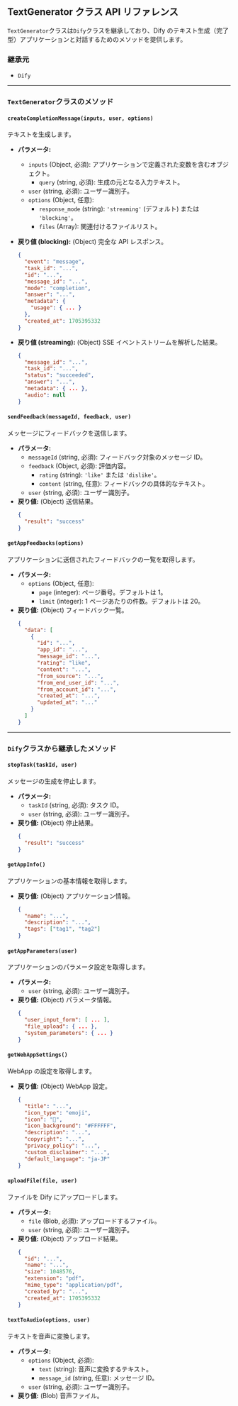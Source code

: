 ## TextGenerator クラス API リファレンス

`TextGenerator`クラスは`Dify`クラスを継承しており、Dify のテキスト生成（完了型）アプリケーションと対話するためのメソッドを提供します。

### 継承元

- `Dify`

---

### `TextGenerator`クラスのメソッド

#### `createCompletionMessage(inputs, user, options)`

テキストを生成します。

- **パラメータ:**

  - `inputs` (Object, 必須): アプリケーションで定義された変数を含むオブジェクト。
    - `query` (string, 必須): 生成の元となる入力テキスト。
  - `user` (string, 必須): ユーザー識別子。
  - `options` (Object, 任意):
    - `response_mode` (string): `'streaming'` (デフォルト) または `'blocking'`。
    - `files` (Array): 関連付けるファイルリスト。

- **戻り値 (blocking):** (Object) 完全な API レスポンス。
  ```json
  {
    "event": "message",
    "task_id": "...",
    "id": "...",
    "message_id": "...",
    "mode": "completion",
    "answer": "...",
    "metadata": {
      "usage": { ... }
    },
    "created_at": 1705395332
  }
  ```
- **戻り値 (streaming):** (Object) SSE イベントストリームを解析した結果。
  ```json
  {
    "message_id": "...",
    "task_id": "...",
    "status": "succeeded",
    "answer": "...",
    "metadata": { ... },
    "audio": null
  }
  ```

#### `sendFeedback(messageId, feedback, user)`

メッセージにフィードバックを送信します。

- **パラメータ:**
  - `messageId` (string, 必須): フィードバック対象のメッセージ ID。
  - `feedback` (Object, 必須): 評価内容。
    - `rating` (string): `'like'` または `'dislike'`。
    - `content` (string, 任意): フィードバックの具体的なテキスト。
  - `user` (string, 必須): ユーザー識別子。
- **戻り値:** (Object) 送信結果。
  ```json
  {
    "result": "success"
  }
  ```

#### `getAppFeedbacks(options)`

アプリケーションに送信されたフィードバックの一覧を取得します。

- **パラメータ:**
  - `options` (Object, 任意):
    - `page` (integer): ページ番号。デフォルトは 1。
    - `limit` (integer): 1 ページあたりの件数。デフォルトは 20。
- **戻り値:** (Object) フィードバック一覧。
  ```json
  {
    "data": [
      {
        "id": "...",
        "app_id": "...",
        "message_id": "...",
        "rating": "like",
        "content": "...",
        "from_source": "...",
        "from_end_user_id": "...",
        "from_account_id": "...",
        "created_at": "...",
        "updated_at": "..."
      }
    ]
  }
  ```

---

### `Dify`クラスから継承したメソッド

#### `stopTask(taskId, user)`

メッセージの生成を停止します。

- **パラメータ:**
  - `taskId` (string, 必須): タスク ID。
  - `user` (string, 必須): ユーザー識別子。
- **戻り値:** (Object) 停止結果。
  ```json
  {
    "result": "success"
  }
  ```

#### `getAppInfo()`

アプリケーションの基本情報を取得します。

- **戻り値:** (Object) アプリケーション情報。
  ```json
  {
    "name": "...",
    "description": "...",
    "tags": ["tag1", "tag2"]
  }
  ```

#### `getAppParameters(user)`

アプリケーションのパラメータ設定を取得します。

- **パラメータ:**
  - `user` (string, 必須): ユーザー識別子。
- **戻り値:** (Object) パラメータ情報。
  ```json
  {
    "user_input_form": [ ... ],
    "file_upload": { ... },
    "system_parameters": { ... }
  }
  ```

#### `getWebAppSettings()`

WebApp の設定を取得します。

- **戻り値:** (Object) WebApp 設定。
  ```json
  {
    "title": "...",
    "icon_type": "emoji",
    "icon": "🤖",
    "icon_background": "#FFFFFF",
    "description": "...",
    "copyright": "...",
    "privacy_policy": "...",
    "custom_disclaimer": "...",
    "default_language": "ja-JP"
  }
  ```

#### `uploadFile(file, user)`

ファイルを Dify にアップロードします。

- **パラメータ:**
  - `file` (Blob, 必須): アップロードするファイル。
  - `user` (string, 必須): ユーザー識別子。
- **戻り値:** (Object) アップロード結果。
  ```json
  {
    "id": "...",
    "name": "...",
    "size": 1048576,
    "extension": "pdf",
    "mime_type": "application/pdf",
    "created_by": "...",
    "created_at": 1705395332
  }
  ```

#### `textToAudio(options, user)`

テキストを音声に変換します。

- **パラメータ:**
  - `options` (Object, 必須):
    - `text` (string): 音声に変換するテキスト。
    - `message_id` (string, 任意): メッセージ ID。
  - `user` (string, 必須): ユーザー識別子。
- **戻り値:** (Blob) 音声ファイル。
